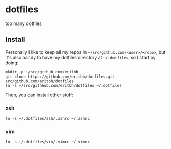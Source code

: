 # dotfiles

too many dotfiles

## Install

Personally I like to keep all my repos in `~/src/github.com/<user>/<repo>`, but it's also handy to have my dotfiles directory at `~/.dotfiles`, so I start by doing:

```
mkdir -p ~/src/github.com/eritbh
git clone https://github.com/eritbh/dotfiles.git src/github.com/eritbh/dotfiles
ln -s ~/src/githhub.com/eritbh/dotfiles ~/.dotfiles
```

Then, you can install other stuff:

### zsh

```
ln -s ~/.dotfiles/zsh/.zshrc ~/.zshrc
```

### vim

```
ln -s ~/.dotfiles/vim/.vimrc ~/.vimrc
```
